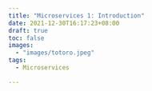 ```yaml
---
title: "Microservices 1: Introduction"
date: 2021-12-30T16:17:23+08:00
draft: true
toc: false
images:
  - "images/totoro.jpeg"
tags: 
  - Microservices

---
```


